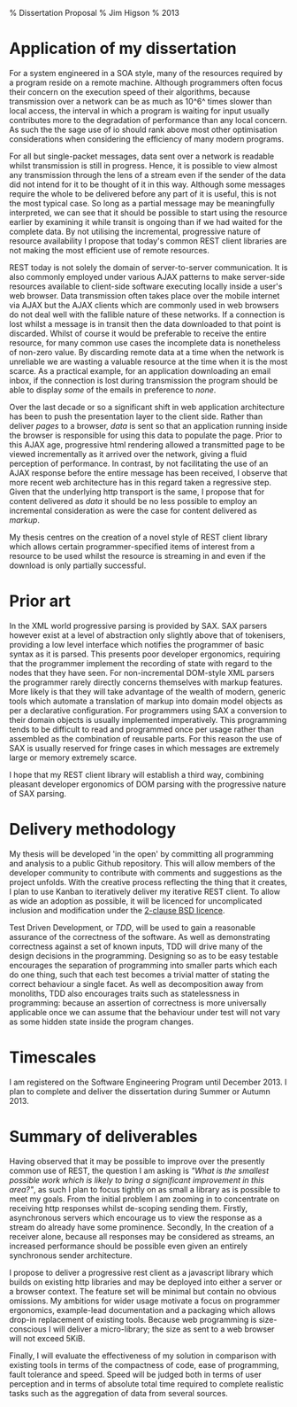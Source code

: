 % Dissertation Proposal
% Jim Higson
% 2013

Application of my dissertation
==============================

For a system engineered in a SOA style, many of the resources required
by a program reside on a remote machine. Although programmers often
focus their concern on the execution speed of their algorithms, because
transmission over a network can be as much as 10^6^ times slower than
local access, the interval in which a program is waiting for input
usually contributes more to the degradation of performance than any
local concern. As such the the sage use of io should rank above most
other optimisation considerations when considering the efficiency of
many modern programs.

For all but single-packet messages, data sent over a network is readable
whilst transmission is still in progress. Hence, it is possible to view
almost any transmission through the lens of a stream even if the sender
of the data did not intend for it to be thought of it in this way.
Although some messages require the whole to be delivered before any part
of it is useful, this is not the most typical case. So long as a partial
message may be meaningfully interpreted, we can see that it should be
possible to start using the resource earlier by examining it while
transit is ongoing than if we had waited for the complete data. By not
utilising the incremental, progressive nature of resource availability I
propose that today's common REST client libraries are not making the
most efficient use of remote resources.

REST today is not solely the domain of server-to-server communication.
It is also commonly employed under various AJAX patterns to make
server-side resources available to client-side software executing
locally inside a user's web browser. Data transmission often takes place
over the mobile internet via AJAX but the AJAX clients which are
commonly used in web browsers do not deal well with the fallible nature
of these networks. If a connection is lost whilst a message is in
transit then the data downloaded to that point is discarded. Whilst of
course it would be preferable to receive the entire resource, for many
common use cases the incomplete data is nonetheless of non-zero value.
By discarding remote data at a time when the network is unreliable we
are wasting a valuable resource at the time when it is the most scarce.
As a practical example, for an application downloading an email inbox,
if the connection is lost during transmission the program should be able
to display *some* of the emails in preference to *none*.

Over the last decade or so a significant shift in web application
architecture has been to push the presentation layer to the client side.
Rather than deliver *pages* to a browser, *data* is sent so that an
application running inside the browser is responsible for using this
data to populate the page. Prior to this AJAX age, progressive html
rendering allowed a transmitted page to be viewed incrementally as it
arrived over the network, giving a fluid perception of performance. In
contrast, by not facilitating the use of an AJAX response before the
entire message has been received, I observe that more recent web
architecture has in this regard taken a regressive step. Given that the
underlying http transport is the same, I propose that for content
delivered as *data* it should be no less possible to employ an
incremental consideration as were the case for content delivered as
*markup*.

My thesis centres on the creation of a novel style of REST client
library which allows certain programmer-specified items of interest from
a resource to be used whilst the resource is streaming in and even if
the download is only partially successful.

Prior art
=========

In the XML world progressive parsing is provided by SAX. SAX parsers
however exist at a level of abstraction only slightly above that of
tokenisers, providing a low level interface which notifies the
programmer of basic syntax as it is parsed. This presents poor developer
ergonomics, requiring that the programmer implement the recording of
state with regard to the nodes that they have seen. For non-incremental
DOM-style XML parsers the programmer rarely directly concerns themselves
with markup features. More likely is that they will take advantage of
the wealth of modern, generic tools which automate a translation of
markup into domain model objects as per a declarative configuration. For
programmers using SAX a conversion to their domain objects is usually
implemented imperatively. This programming tends to be difficult to read
and programmed once per usage rather than assembled as the combination
of reusable parts. For this reason the use of SAX is usually reserved
for fringe cases in which messages are extremely large or memory
extremely scarce.

I hope that my REST client library will establish a third way, combining
pleasant developer ergonomics of DOM parsing with the progressive nature
of SAX parsing.

Delivery methodology
====================

My thesis will be developed 'in the open' by committing all programming
and analysis to a public Github repository. This will allow
members of the developer community to contribute with comments and
suggestions as the project unfolds. With the creative process reflecting
the thing that it creates, I plan to use Kanban to iteratively deliver
my iterative REST client. To allow as wide an adoption as possible, it
will be licenced for uncomplicated inclusion and modification under the
[2-clause BSD licence](http://opensource.org/licenses/BSD-2-Clause).

Test Driven Development, or *TDD*, will be used to gain a reasonable assurance of the correctness of the
software. As well as demonstrating correctness against a set of known
inputs, TDD will drive many of the design decisions in the programming.
Designing so as to be easy testable encourages the separation of
programming into smaller parts which each do one thing, such that each
test becomes a trivial matter of stating the correct behaviour a single facet. As well as
decomposition away from monoliths, TDD also encourages traits such as
statelessness in programming: because an assertion of correctness is more
universally applicable once we can assume that the behaviour
under test will not vary as some hidden state inside the program
changes.

Timescales
==========

I am registered on the Software Engineering Program until December 2013.
I plan to complete and deliver the dissertation during Summer or Autumn
2013.

Summary of deliverables
=======================

Having observed that it may be possible to improve over the presently
common use of REST, the question I am asking is *"What is the smallest
possible work which is likely to bring a significant improvement in this
area?"*, as such I plan to focus tightly on as small a library as is possible to
meet my goals. From the initial problem I am zooming in to concentrate on receiving http responses
whilst de-scoping sending them. Firstly, asynchronous servers which encourage
us to view the response as a stream do already have some
prominence. Secondly, In the creation of a receiver alone, because all responses may be considered as streams, an increased
performance should be possible even given an entirely synchronous
sender architecture.

I propose to deliver a progressive rest client as a javascript library
which builds on existing http libraries and may be deployed into either
a server or a browser context. The feature set will be minimal but contain no obvious
omissions. My ambitions for wider usage motivate a
focus on programmer ergonomics, example-lead documentation and a
packaging which allows drop-in replacement of existing tools. Because
web programming is size-conscious I will deliver a micro-library; the
size as sent to a web browser will not exceed 5KiB.

Finally, I will evaluate the effectiveness of my solution in comparison
with existing tools in terms of the compactness of code, ease of
programming, fault tolerance and speed. Speed will be judged both in
terms of user perception and in terms of absolute total time required to
complete realistic tasks such as the aggregation of data from several
sources.
